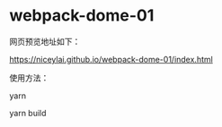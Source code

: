 # webpack-dome-01
网页预览地址如下：

https://niceylai.github.io/webpack-dome-01/index.html

使用方法：

yarn

yarn build

